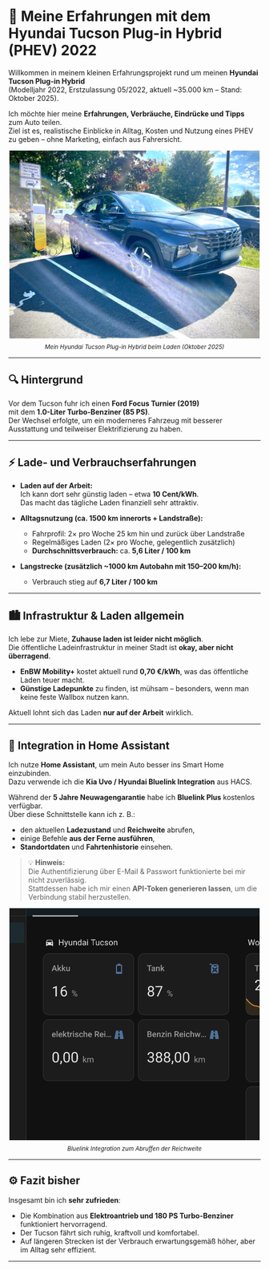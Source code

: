 # 🚗 Meine Erfahrungen mit dem Hyundai Tucson Plug-in Hybrid (PHEV) 2022

Willkommen in meinem kleinen Erfahrungsprojekt rund um meinen **Hyundai Tucson Plug-in Hybrid**  
(Modelljahr 2022, Erstzulassung 05/2022, aktuell ~35.000 km – Stand: Oktober 2025).

Ich möchte hier meine **Erfahrungen, Verbräuche, Eindrücke und Tipps** zum Auto teilen.  
Ziel ist es, realistische Einblicke in Alltag, Kosten und Nutzung eines PHEV zu geben – ohne Marketing, einfach aus Fahrersicht.

<p align="center">
  <img src="ressources/charging-tucson.jpg" width="500" alt="Hyundai Tucson PHEV beim Laden">
  <br>
  <sub><em>Mein Hyundai Tucson Plug-in Hybrid beim Laden (Oktober 2025)</em></sub>
</p>

---

## 🔍 Hintergrund

Vor dem Tucson fuhr ich einen **Ford Focus Turnier (2019)**  
mit dem **1.0-Liter Turbo-Benziner (85 PS)**.  
Der Wechsel erfolgte, um ein moderneres Fahrzeug mit besserer Ausstattung und teilweiser Elektrifizierung zu haben.

---

## ⚡ Lade- und Verbrauchserfahrungen

- **Laden auf der Arbeit:**  
  Ich kann dort sehr günstig laden – etwa **10 Cent/kWh**.  
  Das macht das tägliche Laden finanziell sehr attraktiv.

- **Alltagsnutzung (ca. 1500 km innerorts + Landstraße):**  
  - Fahrprofil: 2× pro Woche 25 km hin und zurück über Landstraße  
  - Regelmäßiges Laden (2× pro Woche, gelegentlich zusätzlich)  
  - **Durchschnittsverbrauch:** ca. **5,6 Liter / 100 km**

- **Langstrecke (zusätzlich ~1000 km Autobahn mit 150–200 km/h):**  
  - Verbrauch stieg auf **6,7 Liter / 100 km**

---

## 🏙️ Infrastruktur & Laden allgemein

Ich lebe zur Miete, **Zuhause laden ist leider nicht möglich**.  
Die öffentliche Ladeinfrastruktur in meiner Stadt ist **okay, aber nicht überragend**.

- **EnBW Mobility+** kostet aktuell rund **0,70 €/kWh**, was das öffentliche Laden teuer macht.  
- **Günstige Ladepunkte** zu finden, ist mühsam – besonders, wenn man keine feste Wallbox nutzen kann.  

Aktuell lohnt sich das Laden **nur auf der Arbeit** wirklich.

---

## 🏡 Integration in Home Assistant

Ich nutze **Home Assistant**, um mein Auto besser ins Smart Home einzubinden.  
Dazu verwende ich die **Kia Uvo / Hyundai Bluelink Integration** aus HACS.

Während der **5 Jahre Neuwagengarantie** habe ich **Bluelink Plus** kostenlos verfügbar.  
Über diese Schnittstelle kann ich z. B.:

- den aktuellen **Ladezustand** und **Reichweite** abrufen,  
- einige Befehle **aus der Ferne ausführen**,  
- **Standortdaten** und **Fahrtenhistorie** einsehen.

> 💡 **Hinweis:**  
> Die Authentifizierung über E-Mail & Passwort funktionierte bei mir nicht zuverlässig.  
> Stattdessen habe ich mir einen **API-Token generieren lassen**, um die Verbindung stabil herzustellen.

<p align="center">
  <img src="ressources/Bluelink-Integration.png" width="500" alt="Bluelink Integration">
  <br>
  <sub><em>Bluelink Integration zum Abruffen der Reichweite</em></sub>
</p>

---

## ⚙️ Fazit bisher

Insgesamt bin ich **sehr zufrieden**:  
- Die Kombination aus **Elektroantrieb und 180 PS Turbo-Benziner** funktioniert hervorragend.  
- Der Tucson fährt sich ruhig, kraftvoll und komfortabel.  
- Auf längeren Strecken ist der Verbrauch erwartungsgemäß höher, aber im Alltag sehr effizient.

---